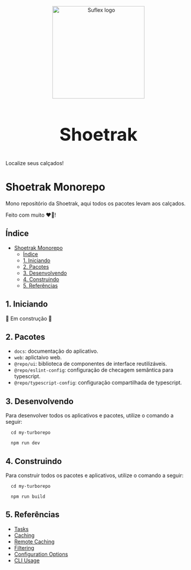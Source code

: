 <div align="center">
  <a style="margin-bottom:1rem" href="https://www.suflex.com.br/" target="_blank">
    <img src="https://sistemas-shoetrak.github.io/shoetrak-assets/images/shoetrak_logo.svg" alt="Suflex logo" width="250" height="250" />
  </a>
  <h2 style="font-size:3rem">
    Shoetrak
  </h2>
</div>

Localize seus calçados!

# Shoetrak Monorepo

Mono repositório da Shoetrak, aqui todos os pacotes levam aos calçados.

Feito com muito ❤️👟!

## Índice

- [Shoetrak Monorepo](#shoetrak-monorepo)
  - [Índice](#índice)
  - [1. Iniciando](#1-iniciando)
  - [2. Pacotes](#2-pacotes)
  - [3. Desenvolvendo](#3-desenvolvendo)
  - [4. Construindo](#4-construindo)
  - [5. Referências](#5-referências)

## 1. Iniciando

🚧 Em construção 🚧

## 2. Pacotes

- `docs`: documentação do aplicativo.
- `web`: aplictaivo web.
- `@repo/ui`: biblioteca de componentes de interface reutilizáveis.
- `@repo/eslint-config`: configuração de checagem semântica para typescript.
- `@repo/typescript-config`: configuração compartilhada de typescript.

## 3. Desenvolvendo

Para desenvolver todos os aplicativos e pacotes, utilize o comando a seguir:

```shell
  cd my-turborepo

  npm run dev
```

## 4. Construindo

Para construir todos os pacotes e aplicativos, utilize o comando a seguir:

``` shell
  cd my-turborepo

  npm run build
```

## 5. Referências

- [Tasks](https://turbo.build/repo/docs/core-concepts/monorepos/running-tasks)
- [Caching](https://turbo.build/repo/docs/core-concepts/caching)
- [Remote Caching](https://turbo.build/repo/docs/core-concepts/remote-caching)
- [Filtering](https://turbo.build/repo/docs/core-concepts/monorepos/filtering)
- [Configuration Options](https://turbo.build/repo/docs/reference/configuration)
- [CLI Usage](https://turbo.build/repo/docs/reference/command-line-reference)

